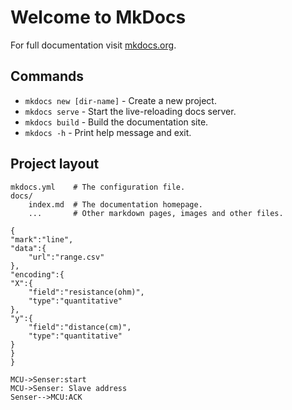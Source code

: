 # Welcome to MkDocs

For full documentation visit [mkdocs.org](https://www.mkdocs.org).

## Commands

* `mkdocs new [dir-name]` - Create a new project.
* `mkdocs serve` - Start the live-reloading docs server.
* `mkdocs build` - Build the documentation site.
* `mkdocs -h` - Print help message and exit.

## Project layout

    mkdocs.yml    # The configuration file.
    docs/
        index.md  # The documentation homepage.
        ...       # Other markdown pages, images and other files.

```vega-lite
{
"mark":"line",
"data":{
	"url":"range.csv"
},
"encoding":{
"X":{
	"field":"resistance(ohm)",
	"type":"quantitative"
},
"y":{
	"field":"distance(cm)",
	"type":"quantitative"
}
}
}
```

```sequence {theme="hand"}
MCU->Senser:start
MCU->Senser: Slave address
Senser-->MCU:ACK
```